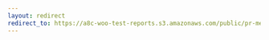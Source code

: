 ```yaml
---
layout: redirect
redirect_to: https://a8c-woo-test-reports.s3.amazonaws.com/public/pr-merge/42707/api/index.html
---
```

